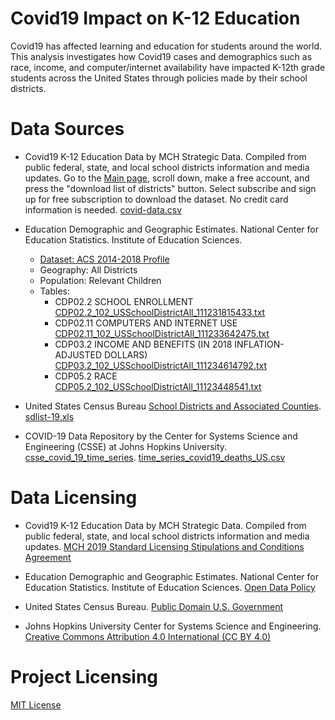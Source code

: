 # Covid19 Impact on K-12 Education
Covid19 has affected learning and education for students around the world. This analysis investigates how Covid19 cases and demographics such as race, income, and computer/internet availability have impacted K-12th grade students across the United States through policies made by their school districts. 

# Data Sources
- Covid19 K-12 Education Data by MCH Strategic Data. Compiled from public federal, state, and local school districts information and media updates. Go to the [Main page](https://www.mchdata.com/covid19/schoolclosings), scroll down, make a free account, and press the "download list of districts" button. Select subscribe and sign up for free subscription to download the dataset. No credit card information is needed. [covid-data.csv](https://github.com/NalaniKai/data-512-final/tree/main/Data/Covid19_K-12_Education)

- Education Demographic and Geographic Estimates. National Center for Education Statistics. Institute of Education Sciences.   
    - [Dataset: ACS 2014-2018 Profile](https://nces.ed.gov/programs/edge/TableViewer/acsProfile/2018)
    - Geography: All Districts 
    - Population: Relevant Children
    - Tables:        
        - CDP02.2 SCHOOL ENROLLMENT [CDP02.2_102_USSchoolDistrictAll_111231815433.txt](https://github.com/NalaniKai/data-512-final/blob/main/Data/Demographics/CDP02.2_102_USSchoolDistrictAll_111231815433.txt)
        - CDP02.11 COMPUTERS AND INTERNET USE [CDP02.11_102_USSchoolDistrictAll_111233642475.txt](https://github.com/NalaniKai/data-512-final/blob/main/Data/Demographics/CDP02.11_102_USSchoolDistrictAll_111233642475.txt)
        - CDP03.2 INCOME AND BENEFITS (IN 2018 INFLATION-ADJUSTED DOLLARS) [CDP03.2_102_USSchoolDistrictAll_111234614792.txt](https://github.com/NalaniKai/data-512-final/blob/main/Data/Demographics/CDP03.2_102_USSchoolDistrictAll_111234614792.txt)
        - CDP05.2 RACE [CDP05.2_102_USSchoolDistrictAll_11123448541.txt](https://github.com/NalaniKai/data-512-final/blob/main/Data/Demographics/CDP05.2_102_USSchoolDistrictAll_11123448541.txt)


- United States Census Bureau [School Districts and Associated Counties](https://www.census.gov/programs-surveys/saipe/guidance-geographies/districts-counties.html). [sdlist-19.xls](https://github.com/NalaniKai/data-512-final/tree/main/Data/County_SchoolDistrict_Intermediary)

- COVID-19 Data Repository by the Center for Systems Science and Engineering (CSSE) at Johns Hopkins University. [csse_covid_19_time_series](https://github.com/CSSEGISandData/COVID-19/blob/master/csse_covid_19_data/csse_covid_19_time_series/). [time_series_covid19_deaths_US.csv](https://github.com/NalaniKai/data-512-final/tree/main/Data/Covid19_CasesByCounty)

  
# Data Licensing
- Covid19 K-12 Education Data by MCH Strategic Data. Compiled from public federal, state, and local school districts information and media updates. [MCH 2019 Standard Licensing Stipulations and Conditions Agreement](https://www.mchdata.com/about/terms-conditions)
  
- Education Demographic and Geographic Estimates. National Center for Education Statistics. Institute of Education Sciences. [Open Data Policy](https://digital.gov/open-data-policy-m-13-13/)    

- United States Census Bureau. [Public Domain U.S. Government](https://www.usa.gov/government-works)

- Johns Hopkins University Center for Systems Science and Engineering. [Creative Commons Attribution 4.0 International (CC BY 4.0)](https://creativecommons.org/licenses/by/4.0/deed.ast)

# Project Licensing
[MIT License](https://github.com/NalaniKai/data-512-final/blob/main/LICENSE)
